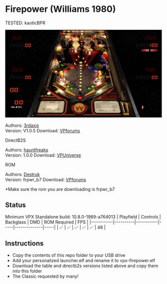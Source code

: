 # Firepower (Williams 1980)
TESTED: kaoticBPR

![Table Preview](../../images/vpx-firepower-preview.png)

Authors: [3rdaxis](https://www.vpforums.org/index.php?showuser=91493)  
Version: V1.0.5 
Download: [VPforums](https://www.vpforums.org/index.php?app=downloads&showfile=13971)

DirectB2S

Authors: [hauntfreaks](https://vpuniverse.com/profile/5216-hauntfreaks/)  
Version:  1.0.0
Download: [VPUniverse](https://vpuniverse.com/files/file/12820-firepower-williams-1980-b2s-with-full-dmd/)

ROM

Authors: [Destruk](https://www.vpforums.org/index.php?showuser=5)  
Version:  frpwr_b7
Download: [VPforums](https://www.vpforums.org/index.php?app=downloads&showfile=794)

*Make sure the rom you are downloading is frpwr_b7


## Status 

Minimum VPX Standalone build: 10.8.0-1989-a764013
| Playfield | Controls | Backglass | DMD | ROM Required | FPS | 
|-----------|----------|-----------|-----|--------------|-----|
| :white_check_mark: | :white_check_mark: | :white_check_mark: | :white_check_mark: | :white_check_mark: | 48 |

## Instructions

- Copy the contents of this repo folder to your USB drive
- Add your personalized launcher.elf and rename it to vpx-firepower.elf
- Download the table and directb2s versions listed above and copy them into this folder
- The Classic requested by many!

